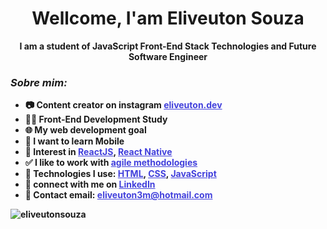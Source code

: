 

<h1 align="center"> Wellcome, I'am Eliveuton Souza</h1>
<p align="center"> <strong>I am a student of JavaScript Front-End Stack Technologies and Future Software Engineer<strong><p>

  <h3 align="left"><strong><i>Sobre mim:</i></strong></h3>
<ul>
<li>📷 Content creator on instagram <a style="color: #4240DC" href="https://www.instagram.com/eliveuton.dev/">eliveuton.dev</a></li>
<li>👨‍💻 Front-End Development Study</li>
<li>🌐 My web development goal</li>
<li>📲 I want to learn Mobile</li>
<li>💜 Interest in <a style="color: #4240DC" href="https://pt-br.reactjs.org/">ReactJS</a>, <a style="color: #4240DC" href="https://reactnative.dev/">React Native</a></li>
<li>✅ I like to work with <a style="color: #4240DC" href="http://www.desenvolvimentoagil.com.br/">agile methodologies</a></li>
<li>🎇 Technologies I use: <a style="color: #4240DC" href="https://developer.mozilla.org/pt-BR/docs/Web/HTML">HTML</a>, <a style="color: #4240DC" href="https://developer.mozilla.org/pt-BR/docs/Web/CSS">CSS</a>, <a style="color: #4240DC" href="https://developer.mozilla.org/pt-BR/docs/Learn/JavaScript">JavaScript</a></li>
  <li>👋 connect with me on <a style="color: #4240DC" href="https://developer.mozilla.org/pt-BR/docs/Web/HTML">LinkedIn</a></li>
  <li>📧 Contact email: <a style="color: #4240DC" href="mailto:eliveuton3m@hotmail.com">eliveuton3m@hotmail.com</a></li>
  </ul>

<p>

<img src="https://github-readme-stats.vercel.app/api?username=eliveutonsouza&show_icons=true" alt="eliveutonsouza"/> 
</p>

